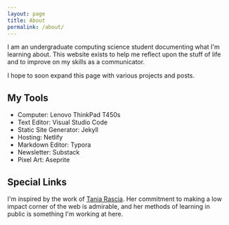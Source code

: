 ```yaml
---
layout: page
title: About
permalink: /about/
---
```


I am an undergraduate computing science student documenting what I'm learning about. This website exists to help me reflect upon the stuff of life and to improve on my skills as a communicator.

I hope to soon expand this page with various projects and posts.

## My Tools

- Computer: Lenovo ThinkPad T450s
- Text Editor: Visual Studio Code
- Static Site Generator: Jekyll
- Hosting: Netlify
- Markdown Editor: Typora
- Newsletter: Substack
- Pixel Art: Aseprite

## Special Links

I'm inspired by the work of [Tania Rascia](https://www.taniarascia.com). Her commitment to making a low impact corner of the web is admirable, and her methods of learning in public is something I'm working at here.